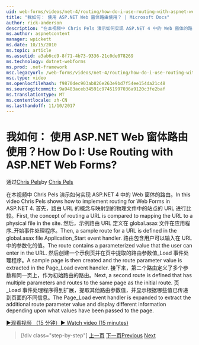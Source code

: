 ```yaml
---
uid: web-forms/videos/net-4/routing/how-do-i-use-routing-with-aspnet-web-forms
title: "我如何： 使用 ASP.NET Web 窗体路由使用？ | Microsoft Docs"
author: rick-anderson
description: "在本视频中 Chris Pels 演示如何实现 ASP.NET 4 中的 Web 窗体的路由。 首先，路由 URL 的概念被相比将 URL 映射到一个 p..."
ms.author: aspnetcontent
manager: wpickett
ms.date: 10/15/2010
ms.topic: article
ms.assetid: a3ab6cd9-8f71-4b73-9336-21c0de078269
ms.technology: dotnet-webforms
ms.prod: .net-framework
msc.legacyurl: /web-forms/videos/net-4/routing/how-do-i-use-routing-with-aspnet-web-forms
msc.type: video
ms.openlocfilehash: f9870dec903ab826e263e9bd7f54ee154da21c48
ms.sourcegitcommit: 9a9483aceb34591c97451997036a9120c3fe2baf
ms.translationtype: MT
ms.contentlocale: zh-CN
ms.lasthandoff: 11/10/2017
---
```

<a name="how-do-i-use-routing-with-aspnet-web-forms"></a><span data-ttu-id="6ba0a-105">我如何： 使用 ASP.NET Web 窗体路由使用？</span><span class="sxs-lookup"><span data-stu-id="6ba0a-105">How Do I: Use Routing with ASP.NET Web Forms?</span></span>
====================
<span data-ttu-id="6ba0a-106">通过[Chris Pels](https://twitter.com/chrispels)</span><span class="sxs-lookup"><span data-stu-id="6ba0a-106">by [Chris Pels](https://twitter.com/chrispels)</span></span>

<span data-ttu-id="6ba0a-107">在本视频中 Chris Pels 演示如何实现 ASP.NET 4 中的 Web 窗体的路由。</span><span class="sxs-lookup"><span data-stu-id="6ba0a-107">In this video Chris Pels shows how to implement routing for Web Forms in ASP.NET 4.</span></span> <span data-ttu-id="6ba0a-108">首先，路由 URL 的概念与映射到的物理文件中的站点的 URL 进行比较。</span><span class="sxs-lookup"><span data-stu-id="6ba0a-108">First, the concept of routing a URL is compared to mapping the URL to a physical file in the site.</span></span> <span data-ttu-id="6ba0a-109">然后，示例路由 URL 定义在 global.asax 文件在应用程序\_开始事件处理程序。</span><span class="sxs-lookup"><span data-stu-id="6ba0a-109">Then, a sample route for a URL is defined in the global.asax file Application\_Start event handler.</span></span> <span data-ttu-id="6ba0a-110">路由包含用户可以输入在 URL 中的参数化的值。</span><span class="sxs-lookup"><span data-stu-id="6ba0a-110">The route contains a parameterized value that the user can enter in the URL.</span></span> <span data-ttu-id="6ba0a-111">然后创建一个示例页并在页中提取的路由参数值\_Load 事件处理程序。</span><span class="sxs-lookup"><span data-stu-id="6ba0a-111">A sample page is then created and the route parameter value is extracted in the Page\_Load event handler.</span></span> <span data-ttu-id="6ba0a-112">接下来，第二个路由定义了多个参数和同一页上，作为初始路由的路由。</span><span class="sxs-lookup"><span data-stu-id="6ba0a-112">Next, a second route is defined that has multiple parameters and routes to the same page as the initial route.</span></span> <span data-ttu-id="6ba0a-113">页\_Load 事件处理程序得到扩展，提取其他路由参数值，并显示根据哪些值已传递到页面的不同信息。</span><span class="sxs-lookup"><span data-stu-id="6ba0a-113">The Page\_Load event handler is expanded to extract the additional route parameter value and display different information depending upon what values have been passed to the page.</span></span>

[<span data-ttu-id="6ba0a-114">&#9654;观看视频 （15 分钟）</span><span class="sxs-lookup"><span data-stu-id="6ba0a-114">&#9654; Watch video (15 minutes)</span></span>](https://channel9.msdn.com/Blogs/ASP-NET-Site-Videos/how-do-i-use-routing-with-aspnet-web-forms)

>[!div class="step-by-step"]
<span data-ttu-id="6ba0a-115">[上一页](aspnet-4-quick-hit-outbound-webforms-routing.md)
[下一页](how-do-i-work-with-urls-in-aspnet-routing.md)</span><span class="sxs-lookup"><span data-stu-id="6ba0a-115">[Previous](aspnet-4-quick-hit-outbound-webforms-routing.md)
[Next](how-do-i-work-with-urls-in-aspnet-routing.md)</span></span>
